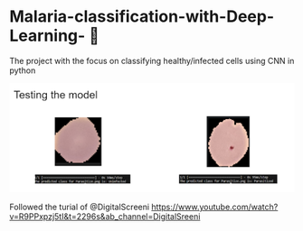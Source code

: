 # Malaria-classification-with-Deep-Learning- 🦟
The project with the focus on classifying healthy/infected cells using CNN in python 

![Malaria](https://github.com/AlbinaKrasykova/Malaria-classification-with-Deep-Learning-/blob/main/Uninfected.png)


Followed the turial of @DigitalScreeni
https://www.youtube.com/watch?v=R9PPxpzj5tI&t=2296s&ab_channel=DigitalSreeni

